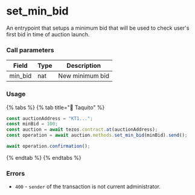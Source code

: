 # set\_min\_bid

An entrypoint that setups a minimum bid that will be used to check user's first bid in time of auction launch.

### Call parameters

| Field    | Type | Description     |
| -------- | ---- | --------------- |
| min\_bid | nat  | New minimum bid |

### Usage

{% tabs %}
{% tab title="🌮 Taquito" %}
```javascript
const auctionAddress = "KT1...";
const minBid = 100;
const auction = await tezos.contract.at(auctionAddress);
const operation = await auction.methods.set_min_bid(minBid).send();

await operation.confirmation();
```
{% endtab %}
{% endtabs %}

### Errors

* `400` - `sender` of the transaction is not current administrator.
